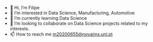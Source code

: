 - 👋 Hi, I’m Filipe
- 👀 I’m interested in Data Science, Manufacturing, Automotive
- 🌱 I’m currently learning Data Science
- 💞️ I’m looking to collaborate on Data Science projects related to my interests. 
- 📫 How to reach me m20200655@novaims.unl.pt

<!---
Filipe11Dias/Filipe11Dias is a ✨ special ✨ repository because its `README.md` (this file) appears on your GitHub profile.
You can click the Preview link to take a look at your changes.
--->
